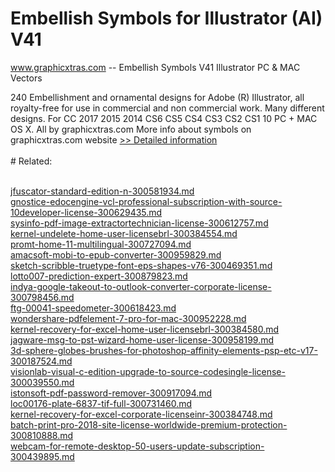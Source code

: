 # Embellish Symbols for Illustrator (AI) V41
www.graphicxtras.com -- Embellish Symbols V41 Illustrator PC & MAC Vectors

240 Embellishment and ornamental designs for Adobe (R) Illustrator, all royalty-free for use in commercial and non commercial work. Many different designs. For CC 2017 2015 2014 CS6 CS5 CS4 CS3 CS2 CS1 10 PC + MAC OS X. All by graphicxtras.com
More info about symbols on graphicxtras.com website
[>> Detailed information](https://secure.shareit.com/shareit/product.html?productid=300267399&affiliateid=200057808)<br/><br/># Related:

<br />[jfuscator-standard-edition-n-300581934.md](https://github.com/downloadplanet/downloadplanet/blob/main/jfuscator-standard-edition-n-300581934.md)<br />[gnostice-edocengine-vcl-professional-subscription-with-source-10developer-license-300629435.md](https://github.com/downloadplanet/downloadplanet/blob/main/gnostice-edocengine-vcl-professional-subscription-with-source-10developer-license-300629435.md)<br />[sysinfo-pdf-image-extractortechnician-license-300612757.md](https://github.com/downloadplanet/downloadplanet/blob/main/sysinfo-pdf-image-extractortechnician-license-300612757.md)<br />[kernel-undelete-home-user-licensebrl-300384554.md](https://github.com/downloadplanet/downloadplanet/blob/main/kernel-undelete-home-user-licensebrl-300384554.md)<br />[promt-home-11-multilingual-300727094.md](https://github.com/downloadplanet/downloadplanet/blob/main/promt-home-11-multilingual-300727094.md)<br />[amacsoft-mobi-to-epub-converter-300959829.md](https://github.com/downloadplanet/downloadplanet/blob/main/amacsoft-mobi-to-epub-converter-300959829.md)<br />[sketch-scribble-truetype-font-eps-shapes-v76-300469351.md](https://github.com/downloadplanet/downloadplanet/blob/main/sketch-scribble-truetype-font-eps-shapes-v76-300469351.md)<br />[lotto007-prediction-expert-300879823.md](https://github.com/downloadplanet/downloadplanet/blob/main/lotto007-prediction-expert-300879823.md)<br />[indya-google-takeout-to-outlook-converter-corporate-license-300798456.md](https://github.com/downloadplanet/downloadplanet/blob/main/indya-google-takeout-to-outlook-converter-corporate-license-300798456.md)<br />[ftg-00041-speedometer-300618423.md](https://github.com/downloadplanet/downloadplanet/blob/main/ftg-00041-speedometer-300618423.md)<br />[wondershare-pdfelement-7-pro-for-mac-300952228.md](https://github.com/downloadplanet/downloadplanet/blob/main/wondershare-pdfelement-7-pro-for-mac-300952228.md)<br />[kernel-recovery-for-excel-home-user-licensebrl-300384580.md](https://github.com/downloadplanet/downloadplanet/blob/main/kernel-recovery-for-excel-home-user-licensebrl-300384580.md)<br />[jagware-msg-to-pst-wizard-home-user-license-300958199.md](https://github.com/downloadplanet/downloadplanet/blob/main/jagware-msg-to-pst-wizard-home-user-license-300958199.md)<br />[3d-sphere-globes-brushes-for-photoshop-affinity-elements-psp-etc-v17-300187524.md](https://github.com/downloadplanet/downloadplanet/blob/main/3d-sphere-globes-brushes-for-photoshop-affinity-elements-psp-etc-v17-300187524.md)<br />[visionlab-visual-c-edition-upgrade-to-source-codesingle-license-300039550.md](https://github.com/downloadplanet/downloadplanet/blob/main/visionlab-visual-c-edition-upgrade-to-source-codesingle-license-300039550.md)<br />[istonsoft-pdf-password-remover-300917094.md](https://github.com/downloadplanet/downloadplanet/blob/main/istonsoft-pdf-password-remover-300917094.md)<br />[loc00176-plate-6837-tif-full-300731460.md](https://github.com/downloadplanet/downloadplanet/blob/main/loc00176-plate-6837-tif-full-300731460.md)<br />[kernel-recovery-for-excel-corporate-licenseinr-300384748.md](https://github.com/downloadplanet/downloadplanet/blob/main/kernel-recovery-for-excel-corporate-licenseinr-300384748.md)<br />[batch-print-pro-2018-site-license-worldwide-premium-protection-300810888.md](https://github.com/downloadplanet/downloadplanet/blob/main/batch-print-pro-2018-site-license-worldwide-premium-protection-300810888.md)<br />[webcam-for-remote-desktop-50-users-update-subscription-300439895.md](https://github.com/downloadplanet/downloadplanet/blob/main/webcam-for-remote-desktop-50-users-update-subscription-300439895.md)